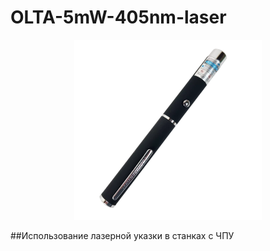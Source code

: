 # OLTA-5mW-405nm-laser

<p align="center">
 <img width="300px" src="src/pics/pens.png" alt="qr"/>
</p>

##Использование лазерной указки в станках с ЧПУ
